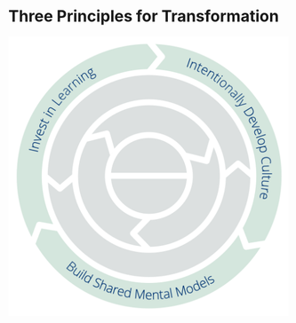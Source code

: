 [:menu-title]: # "Transformation"

# Three Principles for Transformation


![](img/csf/csf-light-transformation.png)
